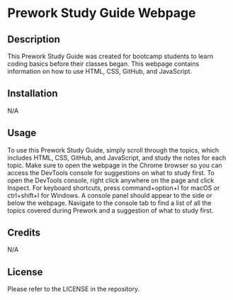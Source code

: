 # Prework Study Guide Webpage

## Description

This Prework Study Guide was created for bootcamp students to learn coding basics before their classes began. This webpage contains information on how to use HTML, CSS, GitHub, and JavaScript.

## Installation

N/A

## Usage

To use this Prework Study Guide, simply scroll through the topics, which includes HTML, CSS, GitHub, and JavaScript, and study the notes for each topic. Make sure to open the webpage in the Chrome browser so you can access the DevTools console for suggestions on what to study first. To open the DevTools console, right click anywhere on the page and click Inspect. For keyboard shortcuts, press command+option+I for macOS or ctrl+shift+I for Windows. A console panel should appear to the side or below the webpage. Navigate to the console tab to find a list of all the topics covered during Prework and a suggestion of what to study first. 

## Credits

N/A

## License

Please refer to the LICENSE in the repository.